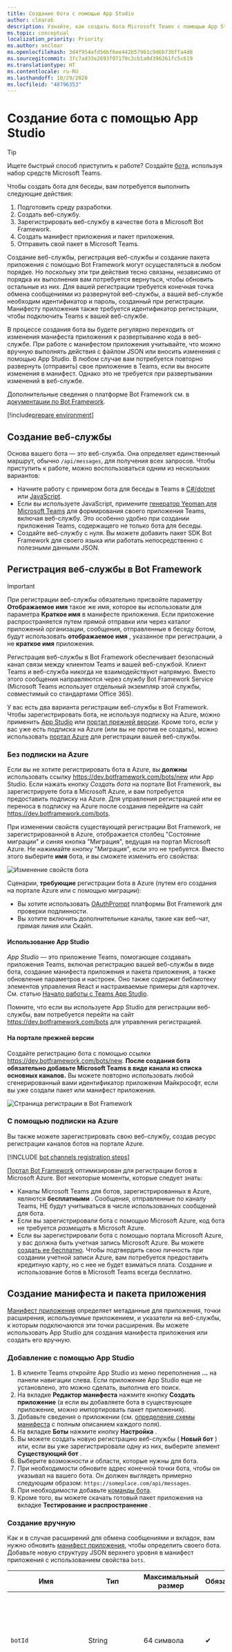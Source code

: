 ```yaml
---
title: Создание бота с помощью App Studio
author: clearab
description: Узнайте, как создать бота Microsoft Teams с помощью App Studio.
ms.topic: conceptual
localization_priority: Priority
ms.author: anclear
ms.openlocfilehash: 3d4f954afd56bf6ee442b57961c9d6b736ffa4d8
ms.sourcegitcommit: 3fc7ad33e2693f07170c3cb1a0d396261fc5c619
ms.translationtype: HT
ms.contentlocale: ru-RU
ms.lasthandoff: 10/29/2020
ms.locfileid: "48796353"
---
```

# <a name="create-a-bot-using-app-studio"></a>Создание бота с помощью App Studio

> [!TIP]
> Ищете быстрый способ приступить к работе? Создайте [бота](../../build-your-first-app/build-bot.md), используя набор средств Microsoft Teams.

Чтобы создать бота для беседы, вам потребуется выполнить следующие действия:

1. Подготовить среду разработки.
1. Создать веб-службу.
1. Зарегистрировать веб-службу в качестве бота в Microsoft Bot Framework.
1. Создать манифест приложения и пакет приложения.
1. Отправить свой пакет в Microsoft Teams.

Создание веб-службы, регистрация веб-службы и создание пакета приложения с помощью Bot Framework могут осуществляться в любом порядке. Но поскольку эти три действия тесно связаны, независимо от порядка их выполнения вам потребуется вернуться, чтобы обновить остальные из них. Для вашей регистрации требуется конечная точка обмена сообщениями из развернутой веб-службы, а вашей веб-службе необходим идентификатор и пароль, созданный при регистрации. Манифесту приложения также требуется идентификатор регистрации, чтобы подключить Teams к вашей веб-службе.

В процессе создания бота вы будете регулярно переходить от изменения манифеста приложения к развертыванию кода в веб-службе. При работе с манифестом приложения учитывайте, что можно вручную выполнять действия с файлом JSON или вносить изменения с помощью App Studio. В любом случае вам потребуется повторно развернуть (отправить) свое приложение в Teams, если вы вносите изменения в манифест. Однако это не требуется при развертывании изменений в веб-службе.

Дополнительные сведения о платформе Bot Framework см. в [документации по Bot Framework](/azure/bot-service/).

[!include[prepare environment](~/includes/prepare-environment.md)]

## <a name="create-your-web-service"></a>Создание веб-службы

Основа вашего бота — это веб-служба. Она определяет единственный маршрут, обычно `/api/messages`, для получения всех запросов. Чтобы приступить к работе, можно воспользоваться одним из нескольких вариантов:

* Начните работу с примером бота для беседы в Teams в [C#/dotnet](https://github.com/microsoft/BotBuilder-Samples/tree/master/samples/csharp_dotnetcore/57.teams-conversation-bot) или [JavaScript](https://github.com/microsoft/BotBuilder-Samples/tree/master/samples/javascript_nodejs/57.teams-conversation-bot).
* Если вы используете JavaScript, примените [генератор Yeoman для Microsoft Teams](https://github.com/OfficeDev/generator-teams) для формирования своего приложения Teams, включая веб-службу. Это особенно удобно при создании приложения Teams, содержащего не только бота для беседы.
* Создайте веб-службу с нуля. Вы можете добавить пакет SDK Bot Framework для своего языка или работать непосредственно с полезными данными JSON.

## <a name="register-your-web-service-with-the-bot-framework"></a>Регистрация веб-службы в Bot Framework

> [!IMPORTANT]
> При регистрации веб-службы обязательно присвойте параметру **Отображаемое имя** такое же имя, которое вы использовали для параметра **Краткое имя** в манифесте приложения. Если приложение распространяется путем прямой отправки или через каталог приложений организации, сообщения, отправленные в беседу ботом, будут использовать **отображаемое имя** , указанное при регистрации, а не **краткое имя** приложения.

Регистрация веб-службы в Bot Framework обеспечивает безопасный канал связи между клиентом Teams и вашей веб-службой. Клиент Teams и веб-служба никогда не взаимодействуют напрямую. Вместо этого сообщения направляются через службу Bot Framework Service (Microsoft Teams использует отдельный экземпляр этой службы, совместимый со стандартами Office 365).

У вас есть два варианта регистрации веб-службы в Bot Framework. Чтобы зарегистрировать бота, не используя подписку на Azure, можно применить [App Studio](#using-app-studio) или [портал прежней версии](#in-the-legacy-portal). Кроме того, если у вас уже есть подписка на Azure (или вы не против ее создать), можно использовать [портал Azure](#with-an-azure-subscription) для регистрации вашей веб-службы.

### <a name="without-an-azure-subscription"></a>Без подписки на Azure

Если вы не хотите регистрировать бота в Azure, вы **должны** использовать ссылку https://dev.botframework.com/bots/new или App Studio. Если нажать кнопку *Создать бота* на портале Bot Framework, вы зарегистрируете бота в Microsoft Azure, и вам потребуется предоставить подписку на Azure. Для управления регистрацией или ее переноса в подписку на Azure после создания перейдите на сайт https://dev.botframework.com/bots.

При изменении свойств существующей регистрации Bot Framework, не зарегистрированной в Azure, отображается столбец "Состояние миграции" и синяя кнопка "Миграция", ведущая на портал Microsoft Azure. Не нажимайте кнопку "Миграция", если это не требуется. Вместо этого выберите **имя** бота, и вы сможете изменить его свойства:

   ![Изменение свойств бота](~/assets/images/bots/bf-migrate-bot-to-azure.png)

Сценарии, **требующие** регистрации бота в Azure (путем его создания на портале Azure или с помощью миграции):

* Вы хотите использовать [OAuthPrompt](./authentication/auth-flow-bot.md) платформы Bot Framework для проверки подлинности.
* Вы хотите включить дополнительные каналы, такие как веб-чат, прямая линия или Скайп.

#### <a name="using-app-studio"></a>Использование App Studio

*App Studio* — это приложение Teams, помогающее создавать приложения Teams, включая регистрацию вашей веб-службы в виде бота, создание манифеста приложения и пакета приложения, а также обновление параметров и настроек. Оно также содержит библиотеку элементов управления React и настраиваемые примеры для карточек. См. статью [Начало работы с Teams App Studio](../../concepts/build-and-test/app-studio-overview.md).

Помните, что если вы используете App Studio для регистрации веб-службы, вам потребуется перейти на сайт https://dev.botframework.com/bots для управления регистрацией.

#### <a name="in-the-legacy-portal"></a>На портале прежней версии

Создайте регистрацию бота с помощью ссылки https://dev.botframework.com/bots/new. **После создания бота обязательно добавьте Microsoft Teams в виде канала из списка основных каналов.** Вы можете повторно использовать любой сгенерированный вами идентификатор приложения Майкрософт, если вы уже создали пакет или манифест приложения.

   ![Страница регистрации в Bot Framework](~/assets/images/bots/bfregister.png)

### <a name="with-an-azure-subscription"></a>С помощью подписки на Azure

Вы также можете зарегистрировать свою веб-службу, создав ресурс регистрации каналов ботов на портале Azure.

[!INCLUDE [bot channels registration steps](~/includes/bots/azure-bot-channels-registration.md)]

[Портал Bot Framework](https://dev.botframework.com) оптимизирован для регистрации ботов в Microsoft Azure. Вот некоторые моменты, которые следует знать:

* Каналы Microsoft Teams для ботов, зарегистрированных в Azure, являются **бесплатными** . Сообщения, отправленные по каналу Teams, НЕ будут учитываться в числе использованных сообщений для бота.
* Если вы зарегистрировали бота с помощью Microsoft Azure, код бота не требуется *размещать* в Microsoft Azure.
* Если вы зарегистрировали бота с помощью портала Microsoft Azure, у вас должна быть учетная запись Microsoft Azure. Вы можете [создать ее бесплатно](https://azure.microsoft.com/free/). Чтобы подтвердить свою личность при создании учетной записи Azure, вам потребуется предоставить кредитную карту, но с нее не будет взиматься плата. Создание и использование ботов в Microsoft Teams всегда бесплатно.

## <a name="create-your-app-manifest-and-package"></a>Создание манифеста и пакета приложения

[Манифест приложения](~/resources/schema/manifest-schema.md) определяет метаданные для приложения, точки расширения, используемые приложением, и указатели на веб-службы, к которым подключаются эти точки расширения. Вы можете использовать App Studio для создания манифеста приложения или создать его вручную.

### <a name="add-using-app-studio"></a>Добавление с помощью App Studio

1. В клиенте Teams откройте App Studio из меню переполнения **...** на панели навигации слева. Если приложение App Studio еще не установлено, это можно сделать, выполнив его поиск.
2. На вкладке **Редактор манифеста** нажмите кнопку **Создать приложение** (а если вы добавляете бота в существующее приложение, можно импортировать пакет приложения).
3. Добавьте сведения о приложении (см. [определение схемы манифеста](~/resources/schema/manifest-schema.md) с полным описанием каждого поля).
4. На вкладке **Боты** нажмите кнопку **Настройка** .
5. Вы можете создать новую регистрацию веб-службы ( **Новый бот** ) или, если вы уже зарегистрировали одну из них, выберите элемент **Существующий бот** .
6. Выберите возможности и области, которые нужны для бота.
7. При необходимости обновите адрес конечной точки бота, чтобы он указывал на вашего бота. Он должен выглядеть примерно следующим образом: `https://someplace.com/api/messages`.
8. При необходимости добавьте [команды бота](~/bots/how-to/create-a-bot-commands-menu.md).
9. Кроме того, вы можете скачать готовый пакет приложения на вкладке **Тестирование и распространение** .

### <a name="create-it-manually"></a>Создание вручную

Как и в случае расширений для обмена сообщениями и вкладок, вам нужно обновить [манифест приложения](~/resources/schema/manifest-schema.md), чтобы определить своего бота. Добавьте новую структуру JSON верхнего уровня в манифест приложения с использованием свойства `bots`.

|Имя| Тип| Максимальный размер | Обязательный | Описание|
|---|---|---|---|---|
|`botId`|String|64 символа|✔|Уникальный идентификатор приложения Майкрософт для бота, зарегистрированный в Bot Framework. Он может совпадать с общим идентификатором приложения.|
|`needsChannelSelector`|Логический|||Описывает, использует ли бот пользовательское указание для добавления бота в определенный канал. Значение по умолчанию: `false`.|
|`isNotificationOnly`|Логический|||Указывает, является ли бот односторонним и только для уведомлений, в отличие от бота для беседы. Значение по умолчанию: `false`.|
|`supportsFiles`|Логический|||Указывает, поддерживает ли бот возможность отправки и скачивания файлов в личном чате. Значение по умолчанию: `false`.|
|`scopes`|Массив перечислений|3|✔|Указывает, предлагает ли бот функции в контексте канала в `team`, в групповом чате (`groupchat`) или функции, ограниченные только отдельным пользователем (`personal`). Эти параметры не являются исключающими.|

При необходимости можно определить один или несколько списков команд, которые ваш бот может рекомендовать для пользователей. Объект является массивом (не более 2 элементов), и все элементы относятся к типу `object`. Для каждой области, поддерживаемой ботом, требуется определить отдельный список команд. Дополнительные сведения *см.* в статье [Меню ботов](./create-a-bot-commands-menu.md).

|Имя| Тип| Максимальный размер | Обязательный | Описание|
|---|---|---|---|---|
|`items.scopes`|массив перечислений|3|✔|Указывает область, для которой действует список команд. Возможны значения `team`, `personal` и `groupchat`.|
|`items.commands`|массив объектов|10|✔|Массив команд, поддерживаемых ботом:<br>`title`: имя команды бота (строка, 32)<br>`description`: простое описание или пример синтаксиса команды и ее аргумента (строка, 128)|

#### <a name="simple-manifest-example"></a>Пример простого манифеста

Пример ниже является простым объектом бота с двумя определенными списками команд. Это не весь файл манифеста приложения, а только часть, относящаяся к расширениям для обмена сообщениями.

```json
...
  "bots": [
    {
      "botId": "%MICROSOFT-APP-ID-REGISTERED-WITH-BOT-FRAMEWORK%",
      "needsChannelSelector": false,
      "isNotificationOnly": false,
      "scopes": [ "team", "personal", "groupchat" ],
      "supportsFiles": true,
      "commandLists": [
        {
          "scopes": [ "team", "groupchat" ],
          "commands": [
            {
              "title": "Command 1",
              "description": "Description of Command 1"
            },
            {
              "title": "Command N",
              "description": "Description of Command N"
            }
          ]
        },
        {
          "scopes": [ "personal", "groupchat" ],
          "commands": [
            {
              "title": "Personal command 1",
              "description": "Description of Personal command 1"
            },
            {
              "title": "Personal command N",
              "description": "Description of Personal command N"
            }
          ]
        }
      ]
    }
  ],
...
```

#### <a name="create-your-app-package-manually"></a>Создание пакета приложения вручную

Чтобы создать пакет приложения, требуется добавить манифест приложения и (необязательно) значки приложения в ZIP-файл архива. Полные сведения см. в статье [Создание пакета приложения](~/concepts/build-and-test/apps-package.md). Убедитесь, что ZIP-архив содержит только необходимые файлы без дополнительной вложенной структуры папок.

## <a name="upload-your-package-to-microsoft-teams"></a>Отправка пакета в Microsoft Teams

> [!NOTE]
> Чтобы успешно загрузить бота, ваш администратор клиента должен [разрешить загрузку](/microsoftteams/manage-apps#manage-org-wide-app-settings) сторонних или пользовательских приложений в Teams.

Если вы используете App Studio, можно установить приложение из вкладки **Тестирование и распространение** раздела **Редактор манифеста** . Или можно установить пакет приложения, открыв меню переполнения `...` на панели навигации слева, выбрав **Другие приложения** и щелкнув ссылку **Загрузить пользовательское приложение** . Чтобы внести дополнительные изменения перед отправкой, можно также импортировать манифест или пакет приложения в App Studio.

## <a name="bots-in-teams-meetings"></a>Боты на собраниях Teams

В собраниях в Teams поддерживаются боты. Когда бот получает сообщение вызова, он может определить пользователя и клиента по двум деталям: `userId` и `tenantId`. `meetingId` может быть частью объекта `channelData`. Вы можете использовать `userId` и `meetingId` для запроса к API `GetParticipant`, чтобы получить роли пользователей.

## <a name="next-steps"></a>Дальнейшие действия

* [Основы беседы для ботов](./conversations/conversation-basics.md)
* [Подписка на события беседы](./conversations/subscribe-to-conversation-events.md)
